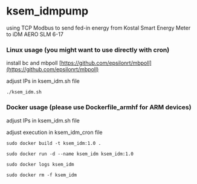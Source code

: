 # ksem_idmpump
using TCP Modbus to send fed-in energy from Kostal Smart Energy Meter to iDM AERO SLM 6-17

### Linux usage (you might want to use directly with cron)
install bc and mbpoll [https://github.com/epsilonrt/mbpoll](https://github.com/epsilonrt/mbpoll)

adjust IPs in ksem_idm.sh file

```./ksem_idm.sh```

### Docker usage (please use Dockerfile_armhf for ARM devices)
adjust IPs in ksem_idm.sh file

adjust execution in ksem_idm_cron file

```sudo docker build -t ksem_idm:1.0 .```

```sudo docker run -d --name ksem_idm ksem_idm:1.0```

```sudo docker logs ksem_idm```

```sudo docker rm -f ksem_idm```

